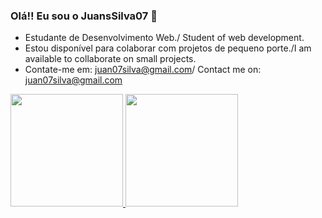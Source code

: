 ### Olá!! Eu sou o JuansSilva07 👋


-  Estudante de Desenvolvimento Web./ Student of web development.
-  Estou disponível para colaborar com projetos de pequeno porte./I am available to collaborate on small projects.
-  Contate-me em: juan07silva@gmail.com/ Contact me on: juan07silva@gmail.com


  <div>
    <a href="https://github.com/JuanSsilva07">
    <img height="180em" src="https://github-readme-stats.vercel.app/api?username=JuanSsilva07&show_icons=true&theme=dark&include_all_commits-true&count_private=true"/>
    <img height="180em" src="https://github-readme-stats.vercel.app/api/top-langs/?username=JuanSsilva07&layout=compact&langs_count=16&theme=dark"/>
  </div>

